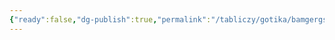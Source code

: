 ```yaml
---
{"ready":false,"dg-publish":true,"permalink":"/tabliczy/gotika/bamgergskij-vsadnik/","dgPassFrontmatter":true}
---
```



